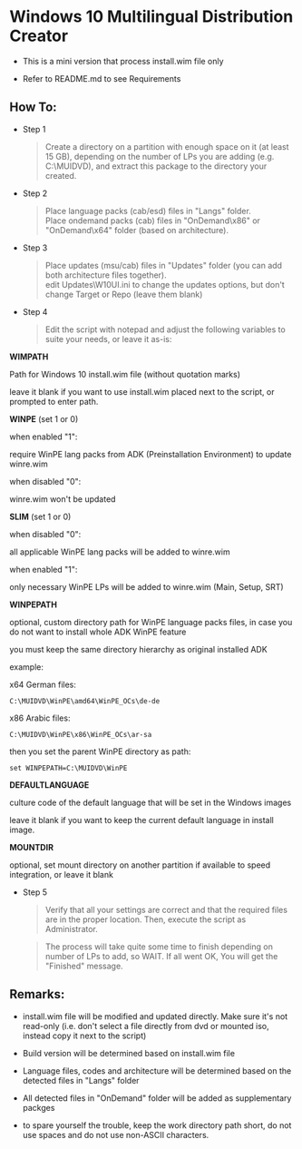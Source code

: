 # Windows 10 Multilingual Distribution Creator

* This is a mini version that process install.wim file only

* Refer to README.md to see Requirements

## How To:

* Step 1
	> Create a directory on a partition with enough space on it (at least 15 GB), depending on the number of LPs you are adding (e.g. C:\MUIDVD), and extract this package to the directory your created.

* Step 2
	> Place language packs (cab/esd) files in "Langs" folder.  
	> Place ondemand packs (cab) files in "OnDemand\x86" or "OnDemand\x64" folder (based on architecture).

* Step 3
	> Place updates (msu/cab) files in "Updates" folder (you can add both architecture files together).  
edit Updates\W10UI.ini to change the updates options, but don't change Target or Repo (leave them blank)

* Step 4
	> Edit the script with notepad and adjust the following variables to suite your needs, or leave it as-is:

**WIMPATH**

Path for Windows 10 install.wim file (without quotation marks)

leave it blank if you want to use install.wim placed next to the script, or prompted to enter path.

**WINPE** (set 1 or 0)

when enabled "1":

require WinPE lang packs from ADK (Preinstallation Environment) to update winre.wim

when disabled "0":

winre.wim won't be updated

**SLIM** (set 1 or 0)

when disabled "0":

all applicable WinPE lang packs will be added to winre.wim

when enabled "1":

only necessary WinPE LPs will be added to winre.wim (Main, Setup, SRT)

**WINPEPATH**

optional, custom directory path for WinPE language packs files, in case you do not want to install whole ADK WinPE feature

you must keep the same directory hierarchy as original installed ADK

example:

x64 German files:

`C:\MUIDVD\WinPE\amd64\WinPE_OCs\de-de`

x86 Arabic files:

`C:\MUIDVD\WinPE\x86\WinPE_OCs\ar-sa`

then you set the parent WinPE directory as path:

`set WINPEPATH=C:\MUIDVD\WinPE`

**DEFAULTLANGUAGE**

culture code of the default language that will be set in the Windows images

leave it blank if you want to keep the current default language in install image.

**MOUNTDIR**

optional, set mount directory on another partition if available to speed integration, or leave it blank

* Step 5
	> Verify that all your settings are correct and that the required files are in the proper location. Then, execute the script as Administrator.

	> The process will take quite some time to finish depending on number of LPs to add, so WAIT. If all went OK, You will get the "Finished" message.

## Remarks:

* install.wim file will be modified and updated directly. Make sure it's not read-only (i.e. don't select a file directly from dvd or mounted iso, instead copy it next to the script)

* Build version will be determined based on install.wim file

* Language files, codes and architecture will be determined based on the detected files in "Langs" folder

* All detected files in "OnDemand" folder will be added as supplementary packges

* to spare yourself the trouble, keep the work directory path short, do not use spaces and do not use non-ASCII characters. 

